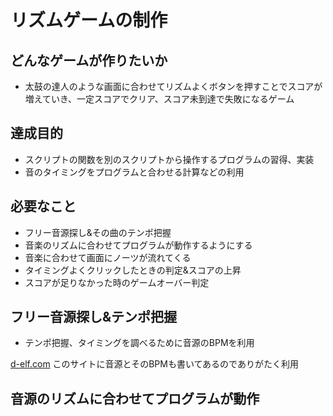 # リズムゲームの制作

## どんなゲームが作りたいか
- 太鼓の達人のような画面に合わせてリズムよくボタンを押すことでスコアが増えていき、一定スコアでクリア、スコア未到達で失敗になるゲーム
## 達成目的
- スクリプトの関数を別のスクリプトから操作するプログラムの習得、実装
- 音のタイミングをプログラムと合わせる計算などの利用
## 必要なこと
- フリー音源探し&その曲のテンポ把握
- 音楽のリズムに合わせてプログラムが動作するようにする
- 音楽に合わせて画面にノーツが流れてくる
- タイミングよくクリックしたときの判定&スコアの上昇
- スコアが足りなかった時のゲームオーバー判定
## フリー音源探し&テンポ把握
- テンポ把握、タイミングを調べるために音源のBPMを利用

[d-elf.com](https://www.d-elf.com/)
このサイトに音源とそのBPMも書いてあるのでありがたく利用
## 音源のリズムに合わせてプログラムが動作
